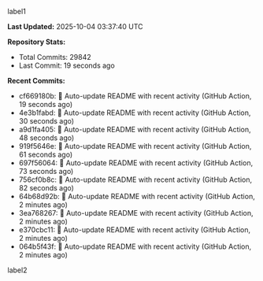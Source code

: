 
label1 
<!-- ACTIVITY_START -->
**Last Updated:** 2025-10-04 03:37:40 UTC

**Repository Stats:**
- Total Commits: 29842
- Last Commit: 19 seconds ago

**Recent Commits:**
- cf669180b: 🤖 Auto-update README with recent activity (GitHub Action, 19 seconds ago)
- 4e3b1fabd: 🤖 Auto-update README with recent activity (GitHub Action, 30 seconds ago)
- a9d1fa405: 🤖 Auto-update README with recent activity (GitHub Action, 48 seconds ago)
- 919f5646e: 🤖 Auto-update README with recent activity (GitHub Action, 61 seconds ago)
- 697f56064: 🤖 Auto-update README with recent activity (GitHub Action, 73 seconds ago)
- 756cf0b8c: 🤖 Auto-update README with recent activity (GitHub Action, 82 seconds ago)
- 64b68d92b: 🤖 Auto-update README with recent activity (GitHub Action, 2 minutes ago)
- 3ea768267: 🤖 Auto-update README with recent activity (GitHub Action, 2 minutes ago)
- e370cbc11: 🤖 Auto-update README with recent activity (GitHub Action, 2 minutes ago)
- 064b5f43f: 🤖 Auto-update README with recent activity (GitHub Action, 2 minutes ago)
<!-- ACTIVITY_END -->

label2
